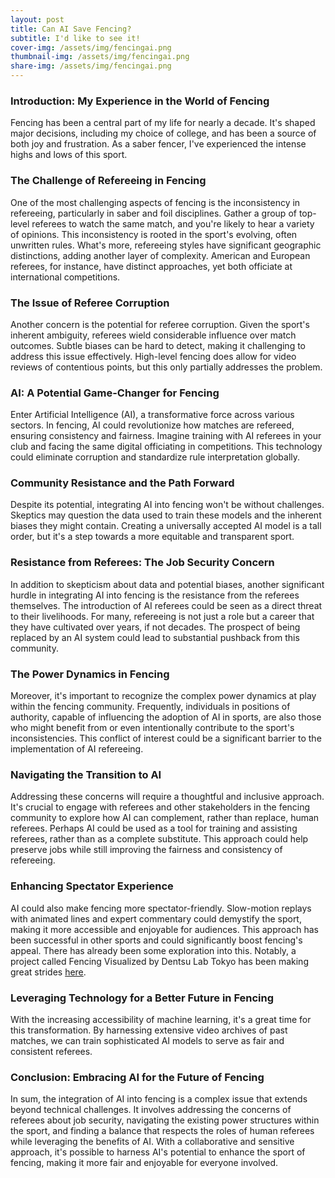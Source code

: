 ```yaml
---
layout: post
title: Can AI Save Fencing?
subtitle: I'd like to see it!
cover-img: /assets/img/fencingai.png
thumbnail-img: /assets/img/fencingai.png
share-img: /assets/img/fencingai.png
---
```


### Introduction: My Experience in the World of Fencing

Fencing has been a central part of my life for nearly a decade. It's shaped major decisions, including my choice of college, and has been a source of both joy and frustration. As a saber fencer, I've experienced the intense highs and lows of this sport.

### The Challenge of Refereeing in Fencing

One of the most challenging aspects of fencing is the inconsistency in refereeing, particularly in saber and foil disciplines. Gather a group of top-level referees to watch the same match, and you're likely to hear a variety of opinions. This inconsistency is rooted in the sport's evolving, often unwritten rules. What's more, refereeing styles have significant geographic distinctions, adding another layer of complexity. American and European referees, for instance, have distinct approaches, yet both officiate at international competitions.

### The Issue of Referee Corruption
Another concern is the potential for referee corruption. Given the sport's inherent ambiguity, referees wield considerable influence over match outcomes. Subtle biases can be hard to detect, making it challenging to address this issue effectively. High-level fencing does allow for video reviews of contentious points, but this only partially addresses the problem.

### AI: A Potential Game-Changer for Fencing
Enter Artificial Intelligence (AI), a transformative force across various sectors. In fencing, AI could revolutionize how matches are refereed, ensuring consistency and fairness. Imagine training with AI referees in your club and facing the same digital officiating in competitions. This technology could eliminate corruption and standardize rule interpretation globally.

### Community Resistance and the Path Forward
Despite its potential, integrating AI into fencing won't be without challenges. Skeptics may question the data used to train these models and the inherent biases they might contain. Creating a universally accepted AI model is a tall order, but it's a step towards a more equitable and transparent sport.

### Resistance from Referees: The Job Security Concern
In addition to skepticism about data and potential biases, another significant hurdle in integrating AI into fencing is the resistance from the referees themselves. The introduction of AI referees could be seen as a direct threat to their livelihoods. For many, refereeing is not just a role but a career that they have cultivated over years, if not decades. The prospect of being replaced by an AI system could lead to substantial pushback from this community.

### The Power Dynamics in Fencing
Moreover, it's important to recognize the complex power dynamics at play within the fencing community. Frequently, individuals in positions of authority, capable of influencing the adoption of AI in sports, are also those who might benefit from or even intentionally contribute to the sport's inconsistencies. This conflict of interest could be a significant barrier to the implementation of AI refereeing.

### Navigating the Transition to AI
Addressing these concerns will require a thoughtful and inclusive approach. It's crucial to engage with referees and other stakeholders in the fencing community to explore how AI can complement, rather than replace, human referees. Perhaps AI could be used as a tool for training and assisting referees, rather than as a complete substitute. This approach could help preserve jobs while still improving the fairness and consistency of refereeing.

### Enhancing Spectator Experience
AI could also make fencing more spectator-friendly. Slow-motion replays with animated lines and expert commentary could demystify the sport, making it more accessible and enjoyable for audiences. This approach has been successful in other sports and could significantly boost fencing's appeal. There has already been some exploration into this. Notably, a project called Fencing Visualized by Dentsu Lab Tokyo has been making great strides [here](https://dentsulab.tokyo/en/works/fencingvisualized).

### Leveraging Technology for a Better Future in Fencing
With the increasing accessibility of machine learning, it's a great time for this transformation. By harnessing extensive video archives of past matches, we can train sophisticated AI models to serve as fair and consistent referees.

### Conclusion: Embracing AI for the Future of Fencing
In sum, the integration of AI into fencing is a complex issue that extends beyond technical challenges. It involves addressing the concerns of referees about job security, navigating the existing power structures within the sport, and finding a balance that respects the roles of human referees while leveraging the benefits of AI. With a collaborative and sensitive approach, it's possible to harness AI's potential to enhance the sport of fencing, making it more fair and enjoyable for everyone involved.

